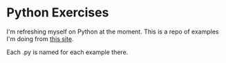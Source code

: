 # Python Exercises

I'm refreshing myself on Python at the moment. This is a repo of examples I'm doing from [this site](https://www.practicepython.org/).

Each .py is named for each example there. 

